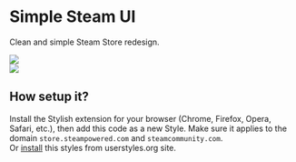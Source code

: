 # Simple Steam UI

Clean and simple Steam Store redesign.  
  
![](https://raw.githubusercontent.com/denis-g/userstyle-simply-steam-ui/master/screenshots/header.jpg)  
![](https://raw.githubusercontent.com/denis-g/userstyle-simply-steam-ui/master/screenshots/wishlist.jpg)  

## How setup it?
Install the Stylish extension for your browser (Chrome, Firefox, Opera, Safari, etc.), then add this code as a new Style. Make sure it applies to the domain `store.steampowered.com` and `steamcommunity.com`.  
Or [install](https://userstyles.org/styles/117058/simply-steam-ui) this styles from userstyles.org site.

